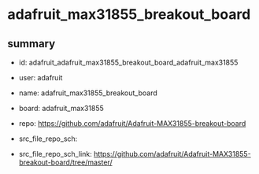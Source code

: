 # adafruit_max31855_breakout_board
 
## summary 
* id: adafruit_adafruit_max31855_breakout_board_adafruit_max31855
* user: adafruit
* name: adafruit_max31855_breakout_board
* board: adafruit_max31855
* repo: https://github.com/adafruit/Adafruit-MAX31855-breakout-board



* src_file_repo_sch: 
* src_file_repo_sch_link: https://github.com/adafruit/Adafruit-MAX31855-breakout-board/tree/master/




